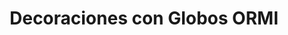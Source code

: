 ---
title: "Decoraciones con Globos ORMI"
url: /cholula-puebla/decoraciones-con-globos-ormi/
shop: fiesta
---